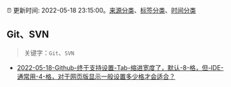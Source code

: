 :alarm_clock: 更新时间: 2022-05-18 23:15:00。[来源分类](../README.md)、[标签分类](../TAGS.md)、[时间分类](../TIMELINE.md)

## Git、SVN


> 关键字：`Git`、`SVN`



- [2022-05-18-Github-终于支持设置-Tab-缩进宽度了，默认-8-格，但-IDE-通常用-4-格，对于网页版显示一般设置多少格才会适合？](https://www.v2ex.com/t/853789) 